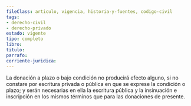 ```yaml
---
fileClass: articulo, vigencia, historia-y-fuentes, codigo-civil
tags:
- derecho-civil
- derecho-privado
estado: vigente
tipo: completo
libro:
titulo:
parrafo:
corriente-juridica:
---
```

La donación a plazo o bajo condición no producirá efecto alguno, si no constare por escritura privada o pública en que se exprese la condición o plazo; y serán necesarias en ella la escritura pública y la insinuación e inscripción en los mismos términos que para las donaciones de presente.